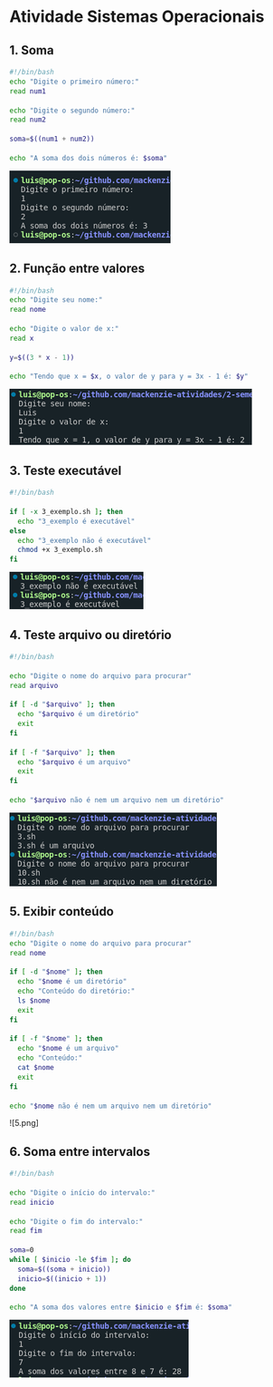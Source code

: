 # Atividade Sistemas Operacionais

## 1. Soma

```sh
#!/bin/bash
echo "Digite o primeiro número:"
read num1

echo "Digite o segundo número:"
read num2

soma=$((num1 + num2))

echo "A soma dos dois números é: $soma"
```

![](./1.png)

## 2. Função entre valores

```sh
#!/bin/bash
echo "Digite seu nome:"
read nome

echo "Digite o valor de x:"
read x

y=$((3 * x - 1))

echo "Tendo que x = $x, o valor de y para y = 3x - 1 é: $y"
```

![](./2.png)

## 3. Teste executável

```sh
#!/bin/bash

if [ -x 3_exemplo.sh ]; then
  echo "3_exemplo é executável"
else
  echo "3_exemplo não é executável"
  chmod +x 3_exemplo.sh
fi
```

![](3.png)

## 4. Teste arquivo ou diretório

```sh
#!/bin/bash

echo "Digite o nome do arquivo para procurar"
read arquivo

if [ -d "$arquivo" ]; then
  echo "$arquivo é um diretório"
  exit
fi

if [ -f "$arquivo" ]; then
  echo "$arquivo é um arquivo"
  exit
fi

echo "$arquivo não é nem um arquivo nem um diretório"
```

![](4.png)

## 5. Exibir conteúdo

```sh
#!/bin/bash
echo "Digite o nome do arquivo para procurar"
read nome

if [ -d "$nome" ]; then
  echo "$nome é um diretório"
  echo "Conteúdo do diretório:"
  ls $nome
  exit
fi

if [ -f "$nome" ]; then
  echo "$nome é um arquivo"
  echo "Conteúdo:"
  cat $nome
  exit
fi

echo "$nome não é nem um arquivo nem um diretório"
```

![5.png]

## 6. Soma entre intervalos

```sh
#!/bin/bash

echo "Digite o início do intervalo:"
read inicio

echo "Digite o fim do intervalo:"
read fim

soma=0
while [ $inicio -le $fim ]; do
  soma=$((soma + inicio))
  inicio=$((inicio + 1))
done

echo "A soma dos valores entre $inicio e $fim é: $soma"
```

![](6.png)
